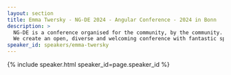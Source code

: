 ```yaml
---
layout: section
title: Emma Twersky - NG-DE 2024 - Angular Conference - 2024 in Bonn
description: >
  NG-DE is a conference organised for the community, by the community.
  We create an open, diverse and welcoming conference with fantastic speakers and a warm and friendly environment. 
speaker_id: speakers/emma-twersky
---
```


{% include speaker.html speaker_id=page.speaker_id %}
